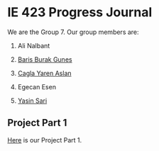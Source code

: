 # IE 423 Progress Journal

We are the Group 7. Our group members are:
1. Ali Nalbant
2. <p><a href="https://github.com/bbgunes.html">Baris Burak Gunes</a></p>
3. <p><a href="https://github.com/cyaslan97.html">Cagla Yaren Aslan</a></p>
4. Egecan Esen
5. <p><a href="https://github.com/yasinsariboun.html">Yasin Sari</a></p>

## Project Part 1
[Here](files/Group7_ProjectPart1.html) is our Project Part 1.
